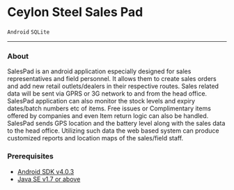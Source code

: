 # Ceylon Steel Sales Pad
`Android` `SQLite`
_____

### About

SalesPad is an android application especially designed for sales representatives and field personnel. 
It allows them to create sales orders and add new retail outlets/dealers in their respective routes.
Sales related data will be sent via GPRS or 3G network to and from the head office. 
SalesPad application can also monitor the stock levels and expiry dates/batch numbers etc of items. 
Free issues or Complimentary items offered by companies and even Item return logic can also be handled. 
SalesPad sends GPS location and the battery level along with the sales data to the head office. 
Utilizing such data the web based system can produce customized reports and location maps of the sales/field staff.

### Prerequisites

* [Android SDK v4.0.3](http://developer.android.com/sdk/)
* [Java SE v1.7 or above](http://www.oracle.com/technetwork/java/javase/downloads/)
